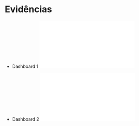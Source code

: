 # Evidências

- Dashboard 1
![Dashboard 1](desafio/Dashboard_1.pdf)

- Dashboard 2
![Dashboard 2](desafio/Dashboard_2.pdf)







